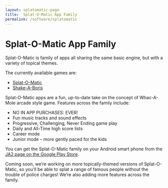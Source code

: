 ```yaml
---
layout: splatomatic-page
title:  Splat-O-Matic App Family
permalink: /software/splatomatic
---
```


# Splat-O-Matic App Family

Splat-O-Matic is family of apps all sharing the same basic engine, but with a variety of topical themes.

The currently available games are:

- [Splat-O-Matic](https://play.google.com/store/apps/details?id=com.ja2.splatomatic)
- [Shake-A-Boris](https://play.google.com/store/apps/details?id=com.ja2.shakeaboris)

Splat-O-Matic apps are a fun, up-to-date take on the concept of Whac-A-Mole arcade style game. Features across the family include:

- NO IN APP PURCHASES: EVER!
- Fun music tracks and sound effects
- Progressive, Challenging, Never Ending game play
- Daily and All-Time high score lists
- Career mode
- Junior mode – more gently paced for the kids

You can get the Splat-O-Matic family on your Android smart phone from the [JA2 page on the Google Play Store](https://play.google.com/store/apps/developer?id=JA2+Technologies+Ltd).

Coming soon, we’re working on more topically-themed versions of Splat-O-Matic, so you’ll be able to splat a range of famous people without the trouble of police charges! We’re also adding more features across the family.